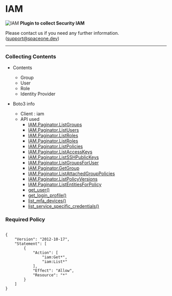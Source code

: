 # IAM

![IAM](https://spaceone-custom-assets.s3.ap-northeast-2.amazonaws.com/console-assets/icons/cloud-services/aws/AWS-Identity-and-Access-Management_IAM.svg)
**Plugin to collect Security IAM**

Please contact us if you need any further information. (<support@spaceone.dev>)

---

### Collecting Contents

- Contents
  - Group
  - User
  - Role
  - Identity Provider
  
- Boto3 info
  - Client : iam
  - API used
    - [IAM.Paginator.ListGroups](https://boto3.amazonaws.com/v1/documentation/api/latest/reference/services/iam.html#IAM.Paginator.ListGroups)
    - [IAM.Paginator.ListUsers](https://boto3.amazonaws.com/v1/documentation/api/latest/reference/services/iam.html#IAM.Paginator.ListUsers)
    - [IAM.Paginator.ListRoles](https://boto3.amazonaws.com/v1/documentation/api/latest/reference/services/iam.html#IAM.Paginator.ListRoles)
    - [IAM.Paginator.ListRoles](https://boto3.amazonaws.com/v1/documentation/api/latest/reference/services/iam.html#IAM.Paginator.ListRoles)
    - [IAM.Paginator.ListPolicies](https://boto3.amazonaws.com/v1/documentation/api/latest/reference/services/iam.html#IAM.Paginator.ListPolicies)
    - [IAM.Paginator.ListAccessKeys](https://boto3.amazonaws.com/v1/documentation/api/latest/reference/services/iam.html#IAM.Paginator.ListAccessKeys)
    - [IAM.Paginator.ListSSHPublicKeys](https://boto3.amazonaws.com/v1/documentation/api/latest/reference/services/iam.html#IAM.Paginator.ListSSHPublicKeys)
    - [IAM.Paginator.ListGroupsForUser](https://boto3.amazonaws.com/v1/documentation/api/latest/reference/services/iam.html#IAM.Paginator.ListGroupsForUser)
    - [IAM.Paginator.GetGroup](https://boto3.amazonaws.com/v1/documentation/api/latest/reference/services/iam.html#IAM.Paginator.GetGroup)
    - [IAM.Paginator.ListAttachedGroupPolicies](https://boto3.amazonaws.com/v1/documentation/api/latest/reference/services/iam.html#IAM.Paginator.ListAttachedGroupPolicies)
    - [IAM.Paginator.ListPolicyVersions](https://boto3.amazonaws.com/v1/documentation/api/latest/reference/services/iam.html#IAM.Paginator.ListPolicyVersions)
    - [IAM.Paginator.ListEntitiesForPolicy](https://boto3.amazonaws.com/v1/documentation/api/latest/reference/services/iam.html#IAM.Paginator.ListEntitiesForPolicy)
    - [get_user()](https://boto3.amazonaws.com/v1/documentation/api/latest/reference/services/iam.html#IAM.Client.get_user)
    - [get_login_profile()](https://boto3.amazonaws.com/v1/documentation/api/latest/reference/services/iam.html#IAM.Client.get_login_profile)
    - [list_mfa_devices()](https://boto3.amazonaws.com/v1/documentation/api/latest/reference/services/iam.html#IAM.Client.list_mfa_devices)
    - [list_service_specific_credentials()](https://boto3.amazonaws.com/v1/documentation/api/latest/reference/services/iam.html#IAM.Client.list_service_specific_credentials)
      

### Required Policy
  
<pre>
<code>
{
    "Version": "2012-10-17",
    "Statement": [
        {
            "Action": [
                "iam:Get*",
                "iam:List*"
            ],
            "Effect": "Allow",
            "Resource": "*"
        }
    ]
}
</code>
</pre>